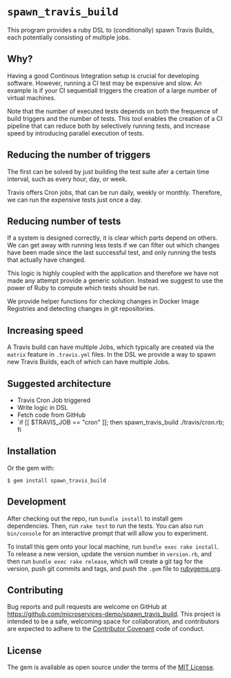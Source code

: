 # `spawn_travis_build`

This program provides a ruby DSL to (conditionally) spawn Travis Builds, each potentially
consisting of multiple jobs.

## Why?
Having a good Continous Integration setup is crucial for developing software.
However, running a CI test may be expensive and slow. An example is if your CI sequentiall triggers
the creation of a large number of virtual machines.

Note that the number of executed tests depends on both the frequence of build triggers and the number of tests.
This tool enables the creation of a CI pipeline that can reduce both by selectively 
running tests, and increase speed by introducing parallel execution of tests.

## Reducing the number of triggers
The first can be solved by just building the test suite afer a certain time interval, 
such as every hour, day, or week.

Travis offers Cron jobs, that can be run daily, weekly or monthly.
Therefore, we can run the expensive tests just once a day.

## Reducing number of tests
If a system is designed correctly, it is clear which parts depend on others.
We can get away with running less tests if we can filter out which changes have been made since
the last successful test, and only running the tests that actually have changed.

This logic is highly coupled with the application and therefore we have not made any attempt
provide a generic solution. Instead we suggest to use the power of Ruby to compute which
tests should be run.

We provide helper functions for checking changes in Docker Image Registries and detecting
changes in git repositories.

## Increasing speed
A Travis build can have multiple Jobs, which typically are created via the `matrix` feature
in `.travis.yml` files. 
In the DSL we provide a way to spawn new Travis Builds, each of which can have multiple Jobs.


## Suggested architecture
- Travis Cron Job triggered
- Write logic in DSL
- Fetch code from GitHub
- `if [[ $TRAVIS_JOB == "cron" ]]; then spawn_travis_build ./travis/cron.rb; fi


## Installation
Or the gem with:

    $ gem install spawn_travis_build


## Development
After checking out the repo, run `bundle install` to install gem dependencies. 
Then, run `rake test` to run the tests.
You can also run `bin/console` for an interactive prompt that will allow you to experiment.

To install this gem onto your local machine, run `bundle exec rake install`.
To release a new version, update the version number in `version.rb`, and then run 
`bundle exec rake release`, which will create a git tag for the version, push git commits and tags,
  and push the `.gem` file to [rubygems.org](https://rubygems.org).

## Contributing
Bug reports and pull requests are welcome on GitHub at https://github.com/microservices-demo/spawn_travis_build.
This project is intended to be a safe, welcoming space for collaboration, and contributors are
expected to adhere to the [Contributor Covenant](http://contributor-covenant.org) code of conduct.


## License
The gem is available as open source under the terms of the [MIT License](http://opensource.org/licenses/MIT).

